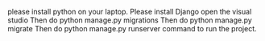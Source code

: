 please install python on your laptop.
Please install Django
open the visual studio
Then do python manage.py migrations
Then do python manage.py migrate
Then do python manage.py runserver command to run the project.
